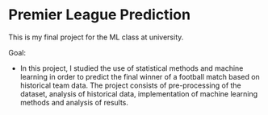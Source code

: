 # Premier League Prediction
This is my final project for the ML class at university.

Goal:
- In this project, I studied the use of statistical methods and machine learning in order to predict the final winner of a football match based on historical team data. The project consists of pre-processing of the dataset, analysis of historical data, implementation of machine learning methods and analysis of results.
